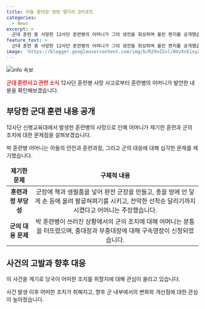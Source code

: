 ```yaml
---
title: 아들 중대장 명령 팔다리 D리포트
categories:
  - News
excerpt: >
  군대 훈련 중 사망한 12사단 훈련병의 어머니가 그의 생전을 회상하며 울린 편지를 공개했습니다. 어머니는 아들이 받은 어려움과 군의 대응에 대해 불만을 터뜨리면서 군의 부실 대처를 비판했습니다. 해당 중대장과 부중대장은 사망 사고로 인해 구속영장이 신청되었고, 훈련병들의 수료식이 진행되는 가운데 시민들은 추모를 표현하기 위해 분향소를 찾았습니다. (취재: 조성현 / 영상편집: 이승희 / 제작: 디지털뉴스편집부)
feature_text: >
  군대 훈련 중 사망한 12사단 훈련병의 어머니가 그의 생전을 회상하며 울린 편지를 공개했습니다. 어머니는 아들이 받은 어려움과 군의 대응에 대해 불만을 터뜨리면서 군의 부실 대처를 비판했습니다. 해당 중대장과 부중대장은 사망 사고로 인해 구속영장이 신청되었고, 훈련병들의 수료식이 진행되는 가운데 시민들은 추모를 표현하기 위해 분향소를 찾았습니다. (취재: 조성현 / 영상편집: 이승희 / 제작: 디지털뉴스편집부)
image: 'https://blogger.googleusercontent.com/img/b/R29vZ2xl/AVvXsEixyZcFfHzMRdzZMjFBmAUKJYCLCGyLL1o632UiGVXcaFdKo_bkvkuCioo0uUKlGfBVcT3P84aROyZIXSBEx3Aw5nCQ3pTgDom1WDC4m8eifvWiAmWEEVb4x6G_l8C0QH225ldMjyaFvpxGEBGNO37VmDTDMHGhJPq73UglMfDca1-0aw/s1600/blogspot.png'
---
```


<p><img src="https://blogger.googleusercontent.com/img/b/R29vZ2xl/AVvXsEixyZcFfHzMRdzZMjFBmAUKJYCLCGyLL1o632UiGVXcaFdKo_bkvkuCioo0uUKlGfBVcT3P84aROyZIXSBEx3Aw5nCQ3pTgDom1WDC4m8eifvWiAmWEEVb4x6G_l8C0QH225ldMjyaFvpxGEBGNO37VmDTDMHGhJPq73UglMfDca1-0aw/s1600/blogspot.png" alt="info 속보" /></p>

<p><b><span style="color: #ee2323;">군대 훈련사고 관련 소식</span></b>
12사단 훈련병 사망 사고로부터 훈련병의 어머니가 발언한 내용을 확인해보겠습니다.</p>

<h2 data-ke-size="size26">부당한 군대 훈련 내용 공개</h2>

<p>12사단 신병교육대에서 발생한 훈련병의 사망으로 인해 어머니가 제기한 훈련과 군의 조치에 대한 문제점을 살펴보겠습니다.</p>

<p data-ke-size="size16">박 훈련병 어머니는 아들의 안전과 훈련과정, 그리고 군의 대응에 대해 심각한 문제를 제기했습니다.</p>

<table>
    <thead>
        <tr>
            <td style="text-align: center; height: 17px;"><b>제기한 문제</b></td>
            <td style="text-align: center; height: 17px;"><b>구체적 내용</b></td>
        </tr>
    </thead>
    <tbody>
        <tr>
            <td style="text-align: center; height: 17px;"><b>훈련과정 부당성</b></td>
            <td style="text-align: center; height: 17px;">군장에 책과 생필품을 넣어 완전 군장을 만들고, 총을 땅에 안 닿게 손 등에 올려 팔굽혀펴기를 시키고, 잔악한 선착순 달리기까지 시켰다고 어머니는 주장했습니다.</td>
        </tr>
        <tr>
            <td style="text-align: center; height: 17px;"><b>군의 대응 문제</b></td>
            <td style="text-align: center; height: 17px;">박 훈련병이 쓰러진 상황에서의 군의 조치에 대해 어머니는 분통을 터뜨렸으며, 중대장과 부중대장에 대해 구속영장이 신청되었습니다.</td>
        </tr>
    </tbody>
</table>

<h2 data-ke-size="size26">사건의 고발과 향후 대응</h2>

<p>이 사건을 계기로 당국이 어떠한 조치를 취할지에 대해 관심이 쏠리고 있습니다.</p>

<p data-ke-size="size16">사건 발생 이후 어떠한 조치가 취해지고, 향후 군 내부에서의 변화와 개선점에 대한 관심이 높아졌습니다.</p>

<p data-ke-size="size16"></p>

<p data-ke-size="size16"></p>

